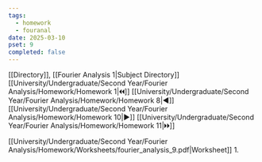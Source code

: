 ```yaml
---
tags:
  - homework
  - fouranal
date: 2025-03-10
pset: 9
completed: false
---
```

[[Directory]], [[Fourier Analysis 1|Subject Directory]]
[[University/Undergraduate/Second Year/Fourier Analysis/Homework/Homework 1|🞀🞀]] [[University/Undergraduate/Second Year/Fourier Analysis/Homework/Homework 8|◀]] [[University/Undergraduate/Second Year/Fourier Analysis/Homework/Homework 10|▶]] [[University/Undergraduate/Second Year/Fourier Analysis/Homework/Homework 11|🞂🞂]]

[[University/Undergraduate/Second Year/Fourier Analysis/Homework/Worksheets/fourier_analysis_9.pdf|Worksheet]]
1. 
